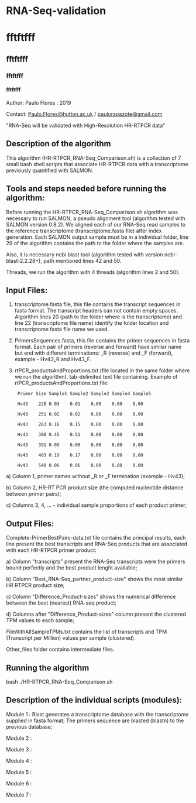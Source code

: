 

# RNA-Seq-validation


<h1> fftftfff </h1>
<h2> fftftfff </h2>
<h3> fftftfff </h3>
<h4> fftftfff </h4>

Author: Paulo Flores : 2019

Contact: Paulo.Flores@hutton.ac.uk / paulorapazote@gmail.com

"RNA-Seq will be validated with High-Resolution HR-RTPCR data"

<h2> Description of the algorithm </h2>

This algorithm (HR-RTPCR_RNA-Seq_Comparison.sh) is a collection of 7 small bash shell scripts that associate HR-RTPCR data with a transcriptome previously quantified with SALMON.

<h2>Tools and steps needed before running the algorithm: </h2>

<p>Before running the HR-RTPCR_RNA-Seq_Comparison.sh algorithm was necessary to run SALMON, a pseudo alignment tool (algorithm tested with SALMON version 0.8.2). We aligned each of our RNA-Seq read samples to the reference transcriptome (transcriptome.fasta file) after index generation. Each SALMON output sample must be in a individual folder, line 29 of the algorithm contains the path to the folder where the samples are. 

Also, it is necessary ncbi blast tool (algorithm tested with version ncbi-blast-2.2.28+), path mentioned lines 42 and 50.

Threads, we run the algorithm with 4 threads (algorithm lines 2 and 50).<p/>

<h2> Input Files:</h2>

1. transcriptome.fasta file, this file contains the transcript sequences in fasta format. The transcript headers can not contain empty spaces. Algorithm lines 20 (path to the folder where is the transcriptome) and line 22 (transcriptome file name) identify the folder location and transcriptome fasta file name we used.

2. PrimersSequences.fasta, this file contains the primer sequences in fasta format. Each pair of primers (reverse and forward) have similar name but end with different terminations: _R (reverse) and _F (forward), example - Hv43_R and Hv43_F. 

3. rtPCR_productsAndProportions.txt (file located in the same folder where we run the algorithm), tab-delimited text file containing. Example of rtPCR_productsAndProportions.txt file:
        
        Primer Size Sample1 Sample2 Sample3 Sample4 Sample5

        Hv43	228	0.03	0.01	0.00	0.00	0.00

        Hv43	251	0.02	0.02	0.00	0.00	0.00

        Hv43	263	0.16	0.15	0.00	0.00	0.00

        Hv43	388	0.45	0.51	0.00	0.00	0.00

        Hv43	391	0.09	0.08	0.00	0.00	0.00

        Hv43	403	0.19	0.17	0.00	0.00	0.00

        Hv43	540	0.06	0.06	0.00	0.00	0.00 
      

 a) Column 1, primer names without _R or _F termination (example - Hv43); 

 b) Column 2, HR-RT PCR product size (the computed nucleotide distance between primer pairs);

 c) Columns 3, 4, ... - individual sample proportions of each product primer;


<h2> Output Files: </h2>

Complete-PrimerBestPairs-data.txt file contains the principal results, each line present the best transcripts and RNA-Seq products that are associated with each HR-RTPCR primer product:

   a) Column "transcripts" present the RNA-Seq transcripts were the primers bound perfectly and the best product lenght available;

   b) Column "Best_RNA-Seq_partner_product-size" shows the most similar HR RTPCR product size;

   c) Column "Difference_Product-sizes" shows the numerical difference between the best (nearest) RNA-seq product;

   d) Columns after "Difference_Product-sizes" column present the clustered TPM values to each sample;


FileWithAllSampleTPMs.txt contains the list of transcripts and TPM (Transcript per Million) values per sample (clustered).


Other_files folder contains intermediate files.

<h2> Running the algorithm</h2>

bash ./HR-RTPCR_RNA-Seq_Comparison.sh

<h2> Description of the individual scripts (modules):</h2> 

Module 1 : Blast generates a transcriptome database with the transcriptome supplied in fasta format; The primers sequence are blasted (blastn) to the previous database;

Module 2 :

Module 3 :

Module 4 :

Module 5 :

Module 6 :

Module 7 :




